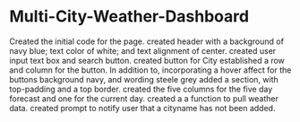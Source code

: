 # Multi-City-Weather-Dashboard
Created the initial code for the page.
created header with a background of navy blue; text color of white; and text alignment of center.
created user input text box and search button.
created button for City established a row and column for the button.  In addition to, incorporating a hover affect for the buttons background navy, and wording steele grey
added a section, with top-padding and a top border.
created the five columns for the five day forecast and one for the current day.
created a a function to pull weather data.
created prompt to notify user that a cityname has not been added.
